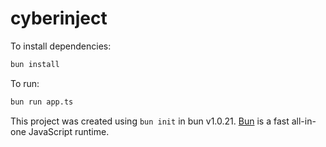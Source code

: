 # cyberinject

To install dependencies:

```bash
bun install
```

To run:

```bash
bun run app.ts
```

This project was created using `bun init` in bun v1.0.21. [Bun](https://bun.sh) is a fast all-in-one JavaScript runtime.
